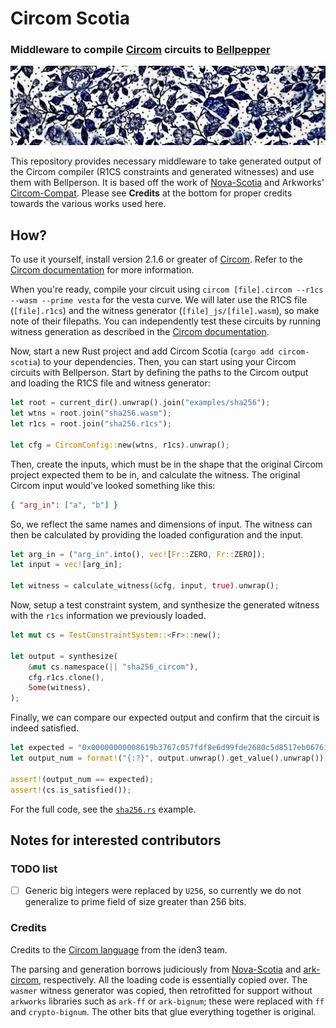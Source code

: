 # Circom Scotia

### Middleware to compile [Circom](https://github.com/iden3/circom) circuits to [Bellpepper](https://github.com/lurk-lab/bellpepper)

![rose-pattern-porcelain-white-background](assets/rose-pattern-porcelain.jpg)

This repository provides necessary middleware to take generated output of the Circom compiler (R1CS constraints and generated witnesses) and use them with Bellperson. It is based off the work of [Nova-Scotia](https://github.com/nalinbhardwaj/Nova-Scotia) and Arkworks' [Circom-Compat](https://github.com/arkworks-rs/circom-compat). Please see **Credits** at the bottom for proper credits towards the various works used here.

## How?

To use it yourself, install version 2.1.6 or greater of [Circom](https://docs.circom.io). Refer to the [Circom documentation](https://docs.circom.io/getting-started/installation/#installing-dependencies) for more information.

When you're ready, compile your circuit using `circom [file].circom --r1cs --wasm --prime vesta` for the vesta curve. We will later use the R1CS file (`[file].r1cs`) and the witness generator (`[file]_js/[file].wasm`), so make note of their filepaths. You can independently test these circuits by running witness generation as described in the [Circom documentation](https://docs.circom.io/getting-started/computing-the-witness/).

Now, start a new Rust project and add Circom Scotia (`cargo add circom-scotia`) to your dependencies. Then, you can start using your Circom circuits with Bellperson. Start by defining the paths to the Circom output and loading the R1CS file and witness generator:

```rust
let root = current_dir().unwrap().join("examples/sha256");
let wtns = root.join("sha256.wasm");
let r1cs = root.join("sha256.r1cs");

let cfg = CircomConfig::new(wtns, r1cs).unwrap();
```

Then, create the inputs, which must be in the shape that the original Circom project expected them to be in, and calculate the witness. The original Circom input would've looked something like this:

```json
{ "arg_in": ["a", "b"] }
```

So, we reflect the same names and dimensions of input. The witness can then be calculated by providing the loaded configuration and the input.

```rust
let arg_in = ("arg_in".into(), vec![Fr::ZERO, Fr::ZERO]);
let input = vec![arg_in];

let witness = calculate_witness(&cfg, input, true).unwrap();
```

Now, setup a test constraint system, and synthesize the generated witness with the `r1cs` information we previously loaded.

```rust
let mut cs = TestConstraintSystem::<Fr>::new();

let output = synthesize(
    &mut cs.namespace(|| "sha256_circom"),
    cfg.r1cs.clone(),
    Some(witness),
);
```

Finally, we can compare our expected output and confirm that the circuit is indeed satisfied. 

```rust
let expected = "0x00000000008619b3767c057fdf8e6d99fde2680c5d8517eb06761c0878d40c40";
let output_num = format!("{:?}", output.unwrap().get_value().unwrap());

assert!(output_num == expected);
assert!(cs.is_satisfied());
```

For the full code, see the [`sha256.rs`](https://github.com/lurk-lab/circom-scotia/blob/main/examples/sha256.rs) example.

## Notes for interested contributors

### TODO list

- [ ] Generic big integers were replaced by `U256`, so currently we do not generalize to prime field of size greater than 256 bits.


### Credits

Credits to the [Circom language](https://github.com/iden3/circom) from the iden3 team.

The parsing and generation borrows judiciously from [Nova-Scotia](https://github.com/nalinbhardwaj/Nova-Scotia) and [ark-circom](https://github.com/gakonst/ark-circom), respectively. All the loading code is essentially copied over. The `wasmer` witness generator was copied, then retrofitted for support without `arkworks` libraries such as `ark-ff` or `ark-bignum`; these were replaced with `ff` and `crypto-bignum`. The other bits that glue everything together is original.

